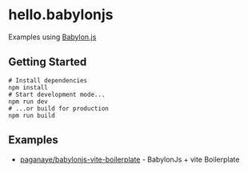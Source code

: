 # hello.babylonjs

Examples using [Babylon.js](https://github.com/BabylonJS/Babylon.js)

## Getting Started

```shell
# Install dependencies
npm install
# Start development mode...
npm run dev
# ...or build for production
npm run build
```

## Examples

- [paganaye/babylonjs-vite-boilerplate](https://github.com/paganaye/babylonjs-vite-boilerplate) - BabylonJs + vite Boilerplate
